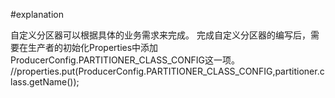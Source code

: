 #explanation

自定义分区器可以根据具体的业务需求来完成。
完成自定义分区器的编写后，需要在生产者的初始化Properties中添加ProducerConfig.PARTITIONER_CLASS_CONFIG这一项。
//properties.put(ProducerConfig.PARTITIONER_CLASS_CONFIG,partitioner.class.getName());
